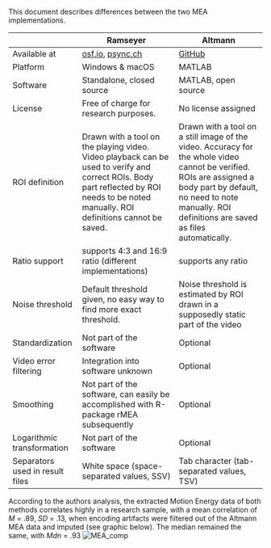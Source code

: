 This document describes differences between the two MEA implementations.

|   |Ramseyer|Altmann|
|---|---|---|
|Available at|[osf.io](https://osf.io/gkzs3/), [psync.ch](https://psync.ch/downloads/)|[GitHub](https://github.com/10101-00001/MEA)|
|Platform|Windows & macOS|MATLAB|
|Software|Standalone, closed source|MATLAB, open source|
|License|Free of charge for research purposes.|No license assigned|
|ROI definition|Drawn with a tool on the playing video. Video playback can be used to verify and correct ROIs. Body part reflected by ROI needs to be noted manually. ROI definitions cannot be saved.|Drawn with a tool on a still image of the video. Accuracy for the whole video cannot be verified. ROIs are assigned a body part by default, no need to note manually. ROI definitions are saved as files automatically.|Drawn with a tool on a still image of the video. Accuracy for the whole video cannot be verified. ROIs are assigned a body part by default, no need to note manually. ROI definitions are saved as files automatically.|
|Ratio support|supports 4:3 and 16:9 ratio (different implementations)|supports any ratio|
|Noise threshold|Default threshold given, no easy way to find more exact threshold.|Noise threshold is estimated by ROI drawn in a supposedly static part of the video|
|Standardization|Not part of the software|Optional|
|Video error filtering|Integration into software unknown|Optional|
|Smoothing|Not part of the software, can easily be accomplished with R-package rMEA subsequently|Optional|
|Logarithmic transformation|Not part of the software|Optional|
|Separators used in result files|White space (space-separated values, SSV)|Tab character (tab-separated values, TSV)|

According to the authors analysis, the extracted Motion Energy data of both methods correlates highly in a research sample, with a mean correlation of *M* = .89, *SD* = .13, when encoding artifacts were filtered out of the Altmann MEA data and imputed (see graphic below). The median remained the same, with *Mdn* = .93
![MEA_comp](https://user-images.githubusercontent.com/10432441/167428194-5284da3f-bca3-45a2-9416-c02318602c8f.png)
